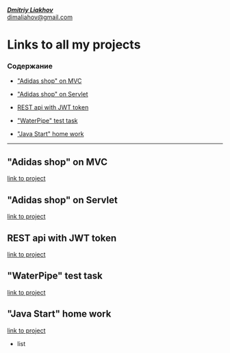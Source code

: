 [_**Dmitriy Liakhov**_](https://www.linkedin.com/in/dmitiy-liakhov-82388a183/)<br>
[dimaliahov@gmail.com](mailto:dimaliahov@gmail.com)

# Links to all my projects

### Содержание

+ ["Adidas shop" on MVC](#AdidasMVC)

+ ["Adidas shop" on Servlet](#AdidasServlet)

+ [REST api with JWT token](#jwt)

+ ["WaterPipe" test task](#WaterPipe)

+ ["Java Start" home work](#JavaStart)
      
***


<a name="AdidasMVC"><h2>"Adidas shop" on MVC</h2></a>
<a href="https://github.com/LiakhovDmitriy/Adidas_SpringMVC_release"> link to project </a>


<a name="AdidasServlet"><h2>"Adidas shop" on Servlet</h2></a>
<a href="https://github.com/LiakhovDmitriy/Adidas_Servlet_release"> link to project </a>

<a name="jwt"><h2>REST api with JWT token</h2></a>
<a href="https://github.com/LiakhovDmitriy/REST_JWT_Teacher_Student"> link to project </a>

<a name="WaterPipe"><h2>"WaterPipe" test task</h2></a>
<a href="https://github.com/LiakhovDmitriy/WaterPipe"> link to project </a>

<a name="JavaStart"><h2>"Java Start" home work</h2></a>
<a href="https://github.com/LiakhovDmitriy/JavaStart"> link to project </a>
+ list


